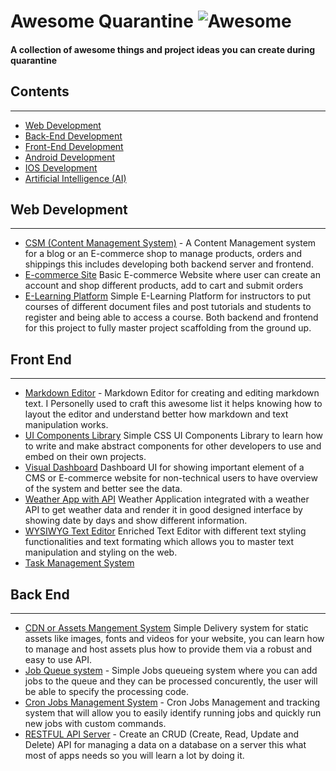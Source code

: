 # Awesome Quarantine ![Awesome](https://cdn.rawgit.com/sindresorhus/awesome/d7305f38d29fed78fa85652e3a63e154dd8e8829/media/badge.svg)

#### A collection of awesome things and project ideas you can create during quarantine

## Contents

---

- [Web Development](#web-development)
- [Back-End Development](#back-end)
- [Front-End Development](#front-end)
- [Android Development](#android)
- [IOS Development](#ios)
- [Artificial Intelligence (AI)](#ai)

## Web Development

---

- [CSM (Content Management System)](https://github.com/webiny/webiny-js) - A Content Management system for a blog or an E-commerce shop to manage products, orders and shippings this includes developing both backend server and frontend.
- [E-commerce Site](https://github.com/Sylius/Sylius) Basic E-commerce Website where user can create an account and shop different products, add to cart and submit orders
- [E-Learning Platform](https://github.com/geli-lms/geli) Simple E-Learning Platform for instructors to put courses of different document files and post tutorials and students to register and being able to access a course. Both backend and frontend for this project to fully master project scaffolding from the ground up.

## Front End

---

- [Markdown Editor](https://github.com/benweet/stackedit) - Markdown Editor for creating and editing markdown text. I Personelly used to craft this awesome list it helps knowing how to layout the editor and understand better how markdown and text manipulation works.
- [UI Components Library](https://github.com/jgthms/bulma) Simple CSS UI Components Library to learn how to write and make abstract components for other developers to use and embed on their own projects.
- [Visual Dashboard](https://github.com/flatlogic/react-dashboard) Dashboard UI for showing important element of a CMS or E-commerce website for non-technical users to have overview of the system and better see the data.
- [Weather App with API](https://github.com/ipenywis/React-Weather-App) Weather Application integrated with a weather API to get weather data and render it in good designed interface by showing date by days and show different information.
- [WYSIWYG Text Editor](https://github.com/ipenywis/ButterflyEditor) Enriched Text Editor with different text styling functionalities and text formating which allows you to master text manipulation and styling on the web.
- [Task Management System]()

## Back End

---

- [CDN or Assets Mangement System](https://github.com/cdnjs/cdnjs) Simple Delivery system for static assets like images, fonts and videos for your website, you can learn how to manage and host assets plus how to provide them via a robust and easy to use API.
- [Job Queue system](https://github.com/OptimalBits/bull) - Simple Jobs queueing system where you can add jobs to the queue and they can be processed concurently, the user will be able to specify the processing code.
- [Cron Jobs Management System](https://github.com/jobbyphp/jobby) - Cron Jobs Management and tracking system that will allow you to easily identify running jobs and quickly run new jobs with custom commands.
- [RESTFUL API Server](https://github.com/ipenywis/API-Demo-Pokemon-) - Create an CRUD (Create, Read, Update and Delete) API for managing a data on a database on a server this what most of apps needs so you will learn a lot by doing it.
